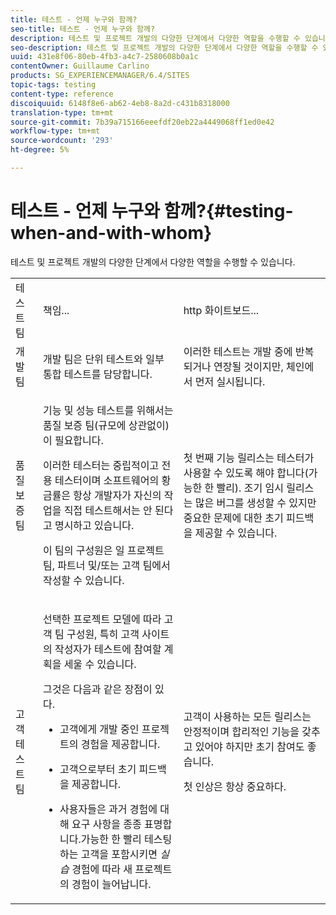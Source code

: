 ```yaml
---
title: 테스트 - 언제 누구와 함께?
seo-title: 테스트 - 언제 누구와 함께?
description: 테스트 및 프로젝트 개발의 다양한 단계에서 다양한 역할을 수행할 수 있습니다.
seo-description: 테스트 및 프로젝트 개발의 다양한 단계에서 다양한 역할을 수행할 수 있습니다.
uuid: 431e8f06-80eb-4fb3-a4c7-2580608b0a1c
contentOwner: Guillaume Carlino
products: SG_EXPERIENCEMANAGER/6.4/SITES
topic-tags: testing
content-type: reference
discoiquuid: 6148f8e6-ab62-4eb8-8a2d-c431b8318000
translation-type: tm+mt
source-git-commit: 7b39a715166eeefdf20eb22a4449068ff1ed0e42
workflow-type: tm+mt
source-wordcount: '293'
ht-degree: 5%

---
```



# 테스트 - 언제 누구와 함께?{#testing-when-and-with-whom}

테스트 및 프로젝트 개발의 다양한 단계에서 다양한 역할을 수행할 수 있습니다.

<table> 
 <tbody> 
  <tr> 
   <td>테스트 팀</td> 
   <td>책임... </td> 
   <td>http 화이트보드...</td> 
  </tr> 
  <tr> 
   <td>개발 팀</td> 
   <td>개발 팀은 단위 테스트와 일부 통합 테스트를 담당합니다.</td> 
   <td>이러한 테스트는 개발 중에 반복되거나 연장될 것이지만, 체인에서 먼저 실시됩니다.</td> 
  </tr> 
  <tr> 
   <td>품질 보증 팀</td> 
   <td><p>기능 및 성능 테스트를 위해서는 품질 보증 팀(규모에 상관없이)이 필요합니다.</p> <p>이러한 테스터는 중립적이고 전용 테스터이며 소프트웨어의 황금률은 항상 개발자가 자신의 작업을 직접 테스트해서는 안 된다고 명시하고 있습니다.</p> <p>이 팀의 구성원은 일 프로젝트 팀, 파트너 및/또는 고객 팀에서 작성할 수 있습니다.</p> </td> 
   <td><p>첫 번째 기능 릴리스는 테스터가 사용할 수 있도록 해야 합니다(가능한 한 빨리). 조기 임시 릴리스는 많은 버그를 생성할 수 있지만 중요한 문제에 대한 초기 피드백을 제공할 수 있습니다.</p> </td> 
  </tr> 
  <tr> 
   <td>고객 테스트 팀</td> 
   <td><p>선택한 프로젝트 모델에 따라 고객 팀 구성원, 특히 고객 사이트의 작성자가 테스트에 참여할 계획을 세울 수 있습니다.</p> <p>그것은 다음과 같은 장점이 있다.</p> 
    <ul> 
     <li><p>고객에게 개발 중인 프로젝트의 경험을 제공합니다.</p> </li> 
     <li><p>고객으로부터 초기 피드백을 제공합니다.</p> </li> 
     <li><p>사용자들은 과거 경험에 대해 요구 사항을 종종 표명합니다.가능한 한 빨리 테스팅하는 고객을 포함시키면 <i>실습</i> 경험에 따라 새 프로젝트의 경험이 늘어납니다.</p> </li> 
    </ul> </td> 
   <td><p>고객이 사용하는 모든 릴리스는 안정적이며 합리적인 기능을 갖추고 있어야 하지만 초기 참여도 좋습니다.</p> <p>첫 인상은 항상 중요하다.</p> </td> 
  </tr> 
 </tbody> 
</table>

